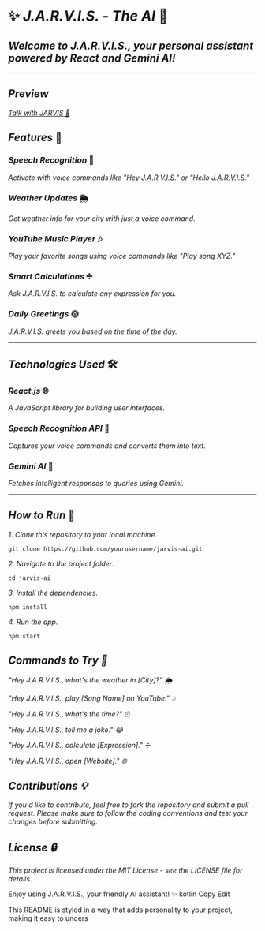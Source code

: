 # ✨ *J.A.R.V.I.S. - The AI* 🤖

## *Welcome to J.A.R.V.I.S., your personal assistant powered by React and Gemini AI!*

---
## *Preview*
*[Talk with JARVIS 🤖](https://jarvis-jarvis-jarvis.onrender.com/)*

## *Features* 🎉

### *Speech Recognition* 🎤
*Activate with voice commands like "Hey J.A.R.V.I.S." or "Hello J.A.R.V.I.S."*

### *Weather Updates* 🌦️
*Get weather info for your city with just a voice command.*

### *YouTube Music Player* 🎶
*Play your favorite songs using voice commands like "Play song XYZ."*

### *Smart Calculations* ➗
*Ask J.A.R.V.I.S. to calculate any expression for you.*

### *Daily Greetings* 🌞
*J.A.R.V.I.S. greets you based on the time of the day.*

---

## *Technologies Used* 🛠️

### *React.js* 🌐
*A JavaScript library for building user interfaces.*
### *Speech Recognition API* 🎤
*Captures your voice commands and converts them into text.*
### *Gemini AI* 🤖
*Fetches intelligent responses to queries using Gemini.*

---

## *How to Run* 🚀

*1. Clone this repository to your local machine.*
   ```
   git clone https://github.com/yourusername/jarvis-ai.git
```
*2. Navigate to the project folder.*

```
cd jarvis-ai
```
*3. Install the dependencies.*

```
npm install
```
*4. Run the app.*

```
npm start
```

## *Commands to Try 📢*
*"Hey J.A.R.V.I.S., what's the weather in [City]?" 🌦️*

*"Hey J.A.R.V.I.S., play [Song Name] on YouTube." 🎶*

*"Hey J.A.R.V.I.S., what's the time?" ⏰*

*"Hey J.A.R.V.I.S., tell me a joke." 😂*

*"Hey J.A.R.V.I.S., calculate [Expression]." ➗*

*"Hey J.A.R.V.I.S., open [Website]." 🌐*

## *Contributions 💡*
*If you'd like to contribute, feel free to fork the repository and submit a pull request. Please make sure to follow the coding conventions and test your changes before submitting.*

## *License 🔒*
*This project is licensed under the MIT License - see the LICENSE file for details.*

Enjoy using J.A.R.V.I.S., your friendly AI assistant! ✨
kotlin
Copy
Edit

This README is styled in a way that adds personality to your project, making it easy to unders
